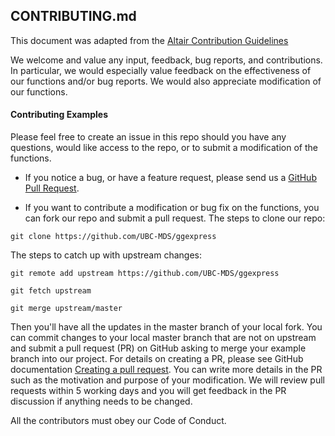 ## CONTRIBUTING.md

This document was adapted from the [Altair Contribution Guidelines](https://github.com/altair-viz/altair/blob/master/CONTRIBUTING.md) <br/>

We welcome and value any input, feedback, bug reports, and contributions. In particular, we would especially value feedback on the effectiveness of our functions and/or bug reports. We would also appreciate modification of our functions. 

#### Contributing Examples

Please feel free to create an issue in this repo should you have any questions, would like access to the repo, or to submit a modification of the functions.

- If you notice a bug, or have a feature request, please send us a [GitHub Pull Request](https://github.com/UBC-MDS/DSCI532_GROUP104_Movies).

- If you want to contribute a modification or bug fix on the functions, you can fork our repo and submit a pull request. The steps to clone our repo:

```
git clone https://github.com/UBC-MDS/ggexpress
```

  The steps to catch up with upstream changes:
```
git remote add upstream https://github.com/UBC-MDS/ggexpress

git fetch upstream

git merge upstream/master
```
  Then you'll have all the updates in the master branch of your local fork. You can commit changes to your local master branch that are not on upstream and submit a pull request (PR) on GitHub asking to merge your example branch into our project. For details on creating a PR, please see GitHub documentation [Creating a pull request](https://help.github.com/en/github/collaborating-with-issues-and-pull-requests/creating-a-pull-request). You can write more details in the PR such as the motivation and purpose of your modification. We will review pull requests within 5 working days and you will get feedback in the PR discussion if anything needs to be changed.
  
All the contributors must obey our Code of Conduct.
  
